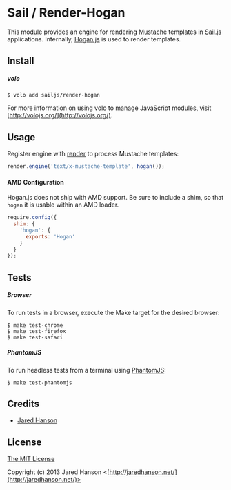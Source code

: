 # Sail / Render-Hogan

This module provides an engine for rendering [Mustache](http://mustache.github.com/)
templates in [Sail.js](https://github.com/sailjs/sail) applications.  Internally,
[Hogan.js](https://github.com/twitter/hogan.js) is used to render templates.

## Install

##### volo

    $ volo add sailjs/render-hogan

For more information on using volo to manage JavaScript modules, visit [http://volojs.org/](http://volojs.org/).

## Usage

Register engine with [render](https://github.com/sailjs/render) to process
Mustache templates:

```javascript
render.engine('text/x-mustache-template', hogan());
```

#### AMD Configuration

Hogan.js does not ship with AMD support.  Be sure to include a shim, so that
`hogan` it is usable within an AMD loader.

```javascript
require.config({
  shim: {
    'hogan': {
      exports: 'Hogan'
    }
  }
});
```

## Tests

##### Browser

To run tests in a browser, execute the Make target for the desired browser:

    $ make test-chrome
    $ make test-firefox
    $ make test-safari

##### PhantomJS

To run headless tests from a terminal using [PhantomJS](http://phantomjs.org/):

    $ make test-phantomjs

## Credits

  - [Jared Hanson](http://github.com/jaredhanson)

## License

[The MIT License](http://opensource.org/licenses/MIT)

Copyright (c) 2013 Jared Hanson <[http://jaredhanson.net/](http://jaredhanson.net/)>
